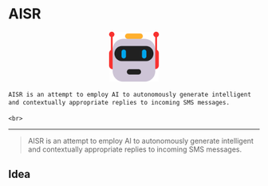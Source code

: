 # AISR



<p align="center">
  <img width="100" height="100" src="https://github.com/MurageKabui/AISR/blob/main/AISR.png?raw=true"><br>
</p>

<p align="center">
	
	AISR is an attempt to employ AI to autonomously generate intelligent and contextually appropriate replies to incoming SMS messages.
	
	<br>
	
</p>

<hr/>

> AISR is an attempt to employ AI to autonomously generate intelligent and contextually appropriate replies to incoming SMS messages.


## Idea
